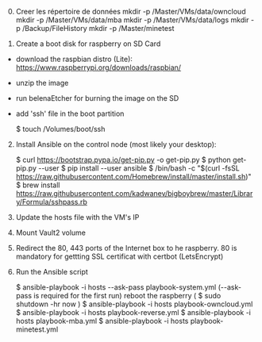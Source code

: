 0) Creer les répertoire de données
	mkdir -p /Master/VMs/data/owncloud
	mkdir -p /Master/VMs/data/mba
	mkdir -p /Master/VMs/data/logs
	mkdir -p /Backup/FileHistory
	mkdir -p /Master/minetest

1) Create a boot disk for raspberry on SD Card
- download the raspbian distro (Lite): https://www.raspberrypi.org/downloads/raspbian/
- unzip the image
- run belenaEtcher for burning the image on the SD
- add 'ssh' file in the boot partition

	$ touch /Volumes/boot/ssh


2) Install Ansible on the control node (most likely your desktop):

	$ curl https://bootstrap.pypa.io/get-pip.py -o get-pip.py
	$ python get-pip.py --user
	$ pip install --user ansible
	$ /bin/bash -c "$(curl -fsSL https://raw.githubusercontent.com/Homebrew/install/master/install.sh)"
	$ brew install https://raw.githubusercontent.com/kadwanev/bigboybrew/master/Library/Formula/sshpass.rb


3) Update the hosts file with the VM's IP

4) Mount Vault2 volume

5) Redirect the 80, 443 ports of the Internet box to he raspberry. 80 is mandatory for gettting SSL certificat with certbot (LetsEncrypt)

6) Run the Ansible script

	$ ansible-playbook -i hosts --ask-pass playbook-system.yml (--ask-pass is required for the first run)
	reboot the raspberry ( $ sudo shutdown -hr now )
	$ ansible-playbook -i hosts playbook-owncloud.yml
	$ ansible-playbook -i hosts playbook-reverse.yml
	$ ansible-playbook -i hosts playbook-mba.yml
	$ ansible-playbook -i hosts playbook-minetest.yml

